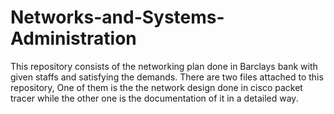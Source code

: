 # Networks-and-Systems-Administration
This repository consists of the networking plan done in Barclays bank with given staffs and satisfying the demands. 
There are two files attached to this repository, One of them is the the network design done in cisco packet tracer while the other one is the documentation of it in a detailed way.
